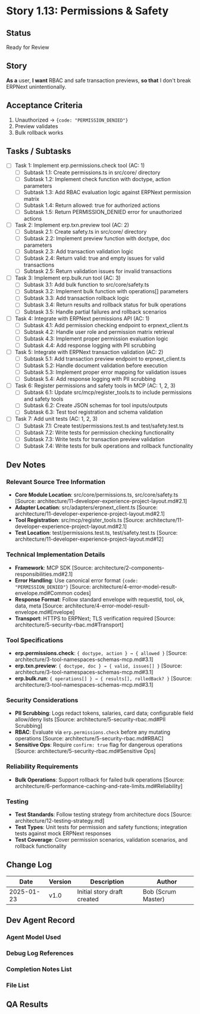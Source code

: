 # <!-- Powered by BMAD™ Core -->

# Story 1.13: Permissions & Safety

## Status
Ready for Review

## Story
**As a** user,
**I want** RBAC and safe transaction previews,
**so that** I don't break ERPNext unintentionally.

## Acceptance Criteria
1. Unauthorized → `{code: "PERMISSION_DENIED"}`
2. Preview validates
3. Bulk rollback works

## Tasks / Subtasks
- [ ] Task 1: Implement erp.permissions.check tool (AC: 1)
  - [ ] Subtask 1.1: Create permissions.ts in src/core/ directory
  - [ ] Subtask 1.2: Implement check function with doctype, action parameters
  - [ ] Subtask 1.3: Add RBAC evaluation logic against ERPNext permission matrix
  - [ ] Subtask 1.4: Return allowed: true for authorized actions
  - [ ] Subtask 1.5: Return PERMISSION_DENIED error for unauthorized actions
- [ ] Task 2: Implement erp.txn.preview tool (AC: 2)
  - [ ] Subtask 2.1: Create safety.ts in src/core/ directory
  - [ ] Subtask 2.2: Implement preview function with doctype, doc parameters
  - [ ] Subtask 2.3: Add transaction validation logic
  - [ ] Subtask 2.4: Return valid: true and empty issues for valid transactions
  - [ ] Subtask 2.5: Return validation issues for invalid transactions
- [ ] Task 3: Implement erp.bulk.run tool (AC: 3)
  - [ ] Subtask 3.1: Add bulk function to src/core/safety.ts
  - [ ] Subtask 3.2: Implement bulk function with operations[] parameters
  - [ ] Subtask 3.3: Add transaction rollback logic
  - [ ] Subtask 3.4: Return results and rollback status for bulk operations
  - [ ] Subtask 3.5: Handle partial failures and rollback scenarios
- [ ] Task 4: Integrate with ERPNext permissions API (AC: 1)
  - [ ] Subtask 4.1: Add permission checking endpoint to erpnext_client.ts
  - [ ] Subtask 4.2: Handle user role and permission matrix retrieval
  - [ ] Subtask 4.3: Implement proper permission evaluation logic
  - [ ] Subtask 4.4: Add response logging with PII scrubbing
- [ ] Task 5: Integrate with ERPNext transaction validation (AC: 2)
  - [ ] Subtask 5.1: Add transaction preview endpoint to erpnext_client.ts
  - [ ] Subtask 5.2: Handle document validation before execution
  - [ ] Subtask 5.3: Implement proper error mapping for validation issues
  - [ ] Subtask 5.4: Add response logging with PII scrubbing
- [ ] Task 6: Register permissions and safety tools in MCP (AC: 1, 2, 3)
  - [ ] Subtask 6.1: Update src/mcp/register_tools.ts to include permissions and safety tools
  - [ ] Subtask 6.2: Create JSON schemas for tool inputs/outputs
  - [ ] Subtask 6.3: Test tool registration and schema validation
- [ ] Task 7: Add unit tests (AC: 1, 2, 3)
  - [ ] Subtask 7.1: Create test/permissions.test.ts and test/safety.test.ts
  - [ ] Subtask 7.2: Write tests for permission checking functionality
  - [ ] Subtask 7.3: Write tests for transaction preview validation
  - [ ] Subtask 7.4: Write tests for bulk operations and rollback functionality

## Dev Notes
### Relevant Source Tree Information
- **Core Module Location**: src/core/permissions.ts, src/core/safety.ts [Source: architecture/11-developer-experience-project-layout.md#2.1]
- **Adapter Location**: src/adapters/erpnext_client.ts [Source: architecture/11-developer-experience-project-layout.md#2.1]
- **Tool Registration**: src/mcp/register_tools.ts [Source: architecture/11-developer-experience-project-layout.md#2.1]
- **Test Location**: test/permissions.test.ts, test/safety.test.ts [Source: architecture/11-developer-experience-project-layout.md#12]

### Technical Implementation Details
- **Framework**: MCP SDK [Source: architecture/2-components-responsibilities.md#2.1]
- **Error Handling**: Use canonical error format `{code: "PERMISSION_DENIED"}` [Source: architecture/4-error-model-result-envelope.md#Common codes]
- **Response Format**: Follow standard envelope with requestId, tool, ok, data, meta [Source: architecture/4-error-model-result-envelope.md#Envelope]
- **Transport**: HTTPS to ERPNext; TLS verification required [Source: architecture/5-security-rbac.md#Transport]

### Tool Specifications
- **erp.permissions.check**: `{ doctype, action } → { allowed }` [Source: architecture/3-tool-namespaces-schemas-mcp.md#3.1]
- **erp.txn.preview**: `{ doctype, doc } → { valid, issues[] }` [Source: architecture/3-tool-namespaces-schemas-mcp.md#3.1]
- **erp.bulk.run**: `{ operations[] } → { results[], rolledBack? }` [Source: architecture/3-tool-namespaces-schemas-mcp.md#3.1]

### Security Considerations
- **PII Scrubbing**: Logs redact tokens, salaries, card data; configurable field allow/deny lists [Source: architecture/5-security-rbac.md#PII Scrubbing]
- **RBAC**: Evaluate via `erp.permissions.check` before any mutating operations [Source: architecture/5-security-rbac.md#RBAC]
- **Sensitive Ops**: Require `confirm: true` flag for dangerous operations [Source: architecture/5-security-rbac.md#Sensitive Ops]

### Reliability Requirements
- **Bulk Operations**: Support rollback for failed bulk operations [Source: architecture/6-performance-caching-and-rate-limits.md#Reliability]

### Testing
- **Test Standards**: Follow testing strategy from architecture docs [Source: architecture/12-testing-strategy.md]
- **Test Types**: Unit tests for permission and safety functions; integration tests against mock ERPNext responses
- **Test Coverage**: Cover permission scenarios, validation scenarios, and rollback functionality

## Change Log
| Date | Version | Description | Author |
|------|---------|-------------|---------|
| 2025-01-23 | v1.0 | Initial story draft created | Bob (Scrum Master) |

## Dev Agent Record
### Agent Model Used

### Debug Log References

### Completion Notes List

### File List

## QA Results
